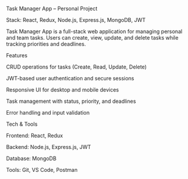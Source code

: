 Task Manager App – Personal Project

Stack: React, Redux, Node.js, Express.js, MongoDB, JWT

Task Manager App is a full-stack web application for managing personal and team tasks. Users can create, view, update, and delete tasks while tracking priorities and deadlines.

Features

CRUD operations for tasks (Create, Read, Update, Delete)

JWT-based user authentication and secure sessions

Responsive UI for desktop and mobile devices

Task management with status, priority, and deadlines

Error handling and input validation

Tech & Tools

Frontend: React, Redux

Backend: Node.js, Express.js, JWT

Database: MongoDB

Tools: Git, VS Code, Postman
